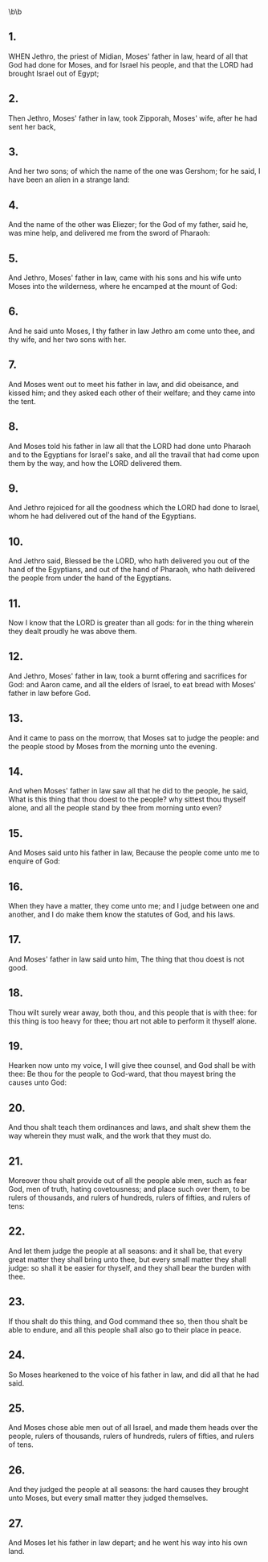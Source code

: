 \b\b
## 1.
WHEN Jethro, the priest of Midian, Moses' father in law, heard of all that God had done for Moses, and for Israel his people, and that the LORD had brought Israel out of Egypt;
## 2.
Then Jethro, Moses' father in law, took Zipporah, Moses' wife, after he had sent her back,
## 3.
And her two sons; of which the name of the one was Gershom; for he said, I have been an alien in a strange land:
## 4.
And the name of the other was Eliezer; for the God of my father, said he, was mine help, and delivered me from the sword of Pharaoh:
## 5.
And Jethro, Moses' father in law, came with his sons and his wife unto Moses into the wilderness, where he encamped at the mount of God:
## 6.
And he said unto Moses, I thy father in law Jethro am come unto thee, and thy wife, and her two sons with her.
## 7.
And Moses went out to meet his father in law, and did obeisance, and kissed him; and they asked each other of their welfare; and they came into the tent.
## 8.
And Moses told his father in law all that the LORD had done unto Pharaoh and to the Egyptians for Israel's sake, and all the travail that had come upon them by the way, and how the LORD delivered them.
## 9.
And Jethro rejoiced for all the goodness which the LORD had done to Israel, whom he had delivered out of the hand of the Egyptians.
## 10.
And Jethro said, Blessed be the LORD, who hath delivered you out of the hand of the Egyptians, and out of the hand of Pharaoh, who hath delivered the people from under the hand of the Egyptians.
## 11.
Now I know that the LORD is greater than all gods: for in the thing wherein they dealt proudly he was above them.
## 12.
And Jethro, Moses' father in law, took a burnt offering and sacrifices for God: and Aaron came, and all the elders of Israel, to eat bread with Moses' father in law before God.
## 13.
And it came to pass on the morrow, that Moses sat to judge the people: and the people stood by Moses from the morning unto the evening.
## 14.
And when Moses' father in law saw all that he did to the people, he said, What is this thing that thou doest to the people?  why sittest thou thyself alone, and all the people stand by thee from morning unto even?
## 15.
And Moses said unto his father in law, Because the people come unto me to enquire of God:
## 16.
When they have a matter, they come unto me; and I judge between one and another, and I do make them know the statutes of God, and his laws.
## 17.
And Moses' father in law said unto him, The thing that thou doest is not good.
## 18.
Thou wilt surely wear away, both thou, and this people that is with thee: for this thing is too heavy for thee; thou art not able to perform it thyself alone.
## 19.
Hearken now unto my voice, I will give thee counsel, and God shall be with thee: Be thou for the people to God-ward, that thou mayest bring the causes unto God:
## 20.
And thou shalt teach them ordinances and laws, and shalt shew them the way wherein they must walk, and the work that they must do.
## 21.
Moreover thou shalt provide out of all the people able men, such as fear God, men of truth, hating covetousness; and place such over them, to be rulers of thousands, and rulers of hundreds, rulers of fifties, and rulers of tens:
## 22.
And let them judge the people at all seasons: and it shall be, that every great matter they shall bring unto thee, but every small matter they shall judge: so shall it be easier for thyself, and they shall bear the burden with thee.
## 23.
If thou shalt do this thing, and God command thee so, then thou shalt be able to endure, and all this people shall also go to their place in peace.
## 24.
So Moses hearkened to the voice of his father in law, and did all that he had said.
## 25.
And Moses chose able men out of all Israel, and made them heads over the people, rulers of thousands, rulers of hundreds, rulers of fifties, and rulers of tens.
## 26.
And they judged the people at all seasons: the hard causes they brought unto Moses, but every small matter they judged themselves.
## 27.
And Moses let his father in law depart; and he went his way into his own land.

